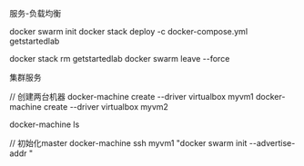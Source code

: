 服务-负载均衡

docker swarm init
docker stack deploy -c docker-compose.yml getstartedlab

docker stack rm getstartedlab
docker swarm leave --force


集群服务

// 创建两台机器
docker-machine create --driver virtualbox myvm1
docker-machine create --driver virtualbox myvm2

docker-machine ls

// 初始化master
docker-machine ssh myvm1 "docker swarm init --advertise-addr <myvm1 ip>"